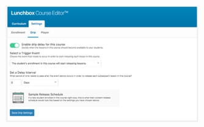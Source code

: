 <img src="assets/images/courses/editor/drip-settings.png" title="Empty Lunchbox Course Editor" width="600" />
